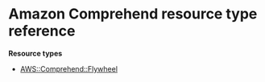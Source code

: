 # Amazon Comprehend resource type reference<a name="AWS_Comprehend"></a>

**Resource types**
+ [AWS::Comprehend::Flywheel](aws-resource-comprehend-flywheel.md)